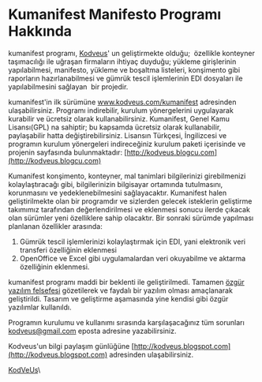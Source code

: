 Kumanifest Manifesto Programı Hakkında
======================================
kumanifest programı, [Kodveus](http://kodveus.blogspot.com)' un geliştirmekte olduğu;  özellikle konteyner taşımacılığı ile uğraşan firmaların ihtiyaç duyduğu; yükleme girişlerinin yapılabilmesi, manifesto, yükleme ve boşaltma listeleri, konşimento gibi raporların hazırlanabilmesi ve gümrük tescil işlemlerinin EDI dosyaları ile yapılabilmesini sağlayan  bir projedir.

kumanifest'in ilk sürümüne www.kodveus.com/kumanifest adresinden ulaşabilirsiniz. Programı indirebilir, kurulum yönergelerini uygulayarak kurabilir ve ücretsiz olarak kullanabilirsiniz. Kumanifest, Genel Kamu Lisansı(GPL) na sahiptir; bu kapsamda ücretsiz olarak kullanabilir, paylaşabilir hatta değiştirebilirsiniz. Lisansın Türkçesi, İngilizcesi ve programın kurulum yönergeleri indireceğiniz kurulum paketi içerisinde ve projenin sayfasında bulunmaktadır: [http://kodveus.blogcu.com](http://kodveus.blogcu.com)

Kumanifest konşimento, konteyner, mal tanimlari bilgilerinizi girebilmenizi kolaylaştıracağı gibi, bilgilerinizin bilgisayar ortamında tutulmasını, korunmasını ve yedeklenebilmesini sağlayacaktır. Kumanifest halen geliştirilmekte olan bir programdır ve sizlerden gelecek isteklerin geliştirme takımımız tarafından değerlendirilmesi ve eklenmesi sonucu ilerde çıkacak olan sürümler yeni özelliklere sahip olacaktır. Bir sonraki sürümde yapılması planlanan özellikler arasında:
 1. Gümrük tescil işlemlerinizi kolaylaştırmak için EDI, yani elektronik veri transferi özelliğinin eklenmesi
 2. OpenOffice ve Excel gibi uygulamalardan veri okuyabilme ve aktarma özelliğinin eklenmesi.

kumanifest programı maddi bir beklenti ile geliştirilmedi. Tamamen [özgür yazılım felsefesi](http://kodveus.blogspot.com/2006/09/zgr-yazlm-felsefesi.html#links) gözetilerek ve faydalı bir yazılım olması amaçlanarak geliştirildi. Tasarım ve geliştirme aşamasında yine kendisi gibi özgür yazılımlar kullanıldı.

Programın kurulumu ve kullanımı sırasında karşılaşacağınız tüm sorunları kodveus@gmail.com eposta adresine yazabilirsiniz.

Kodveus'un bilgi paylaşım günlüğüne [http://kodveus.blogspot.com](http://kodveus.blogspot.com) adresinden ulaşabilirsiniz.


[KodVeUs](http://kodveus.blogspot.com)\
